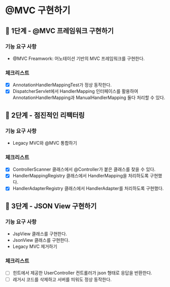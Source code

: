 # @MVC 구현하기

## 🚀 1단계 - @MVC 프레임워크 구현하기

### 기능 요구 사항

- @MVC Freamwork: 어노테이션 기반의 MVC 프레임워크를 구현한다.

### 체크리스트

- [x] AnnotationHandlerMappingTest가 정상 동작한다.
- [x] DispatcherServlet에서 HandlerMapping 인터페이스를 활용하여 AnnotationHandlerMapping과 ManualHandlerMapping 둘다 처리할 수 있다.

## 🚀 2단계 - 점진적인 리팩터링

### 기능 요구 사항

- Legacy MVC와 @MVC 통합하기

### 체크리스트

- [x] ControllerScanner 클래스에서 @Controller가 붙은 클래스를 찾을 수 있다.
- [x] HandlerMappingRegistry 클래스에서 HandlerMapping을 처리하도록 구현했다.
- [x] HandlerAdapterRegistry 클래스에서 HandlerAdapter를 처리하도록 구현했다.

## 🚀 3단계 - JSON View 구현하기

### 기능 요구 사항

- JspView 클래스를 구현한다.
- JsonView 클래스를 구현한다.
- Legacy MVC 제거하기

### 체크리스트

- [ ] 힌트에서 제공한 UserController 컨트롤러가 json 형태로 응답을 반환한다.
- [ ] 레거시 코드를 삭제하고 서버를 띄워도 정상 동작한다.
